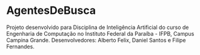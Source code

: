 # AgentesDeBusca
Projeto desenvolvido para Disciplina de Inteligência Artificial do curso de Engenharia de Computação no Instituto Federal da Paraíba - IFPB, Campus Campina Grande.
Desenvolvedores: Alberto Felix, Daniel Santos e Filipe Fernandes.
